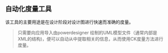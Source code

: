 ## 自动化度量工具
 该工具的主要用途是在设计阶段对设计图进行快速而准确的度量。

 >只需要向应用导入由powerdesigner 绘制的UML模型文件（通常内部是XML的结构)，便可以自动从中提取相关的信息，从而使用CK度量方法进行度量。